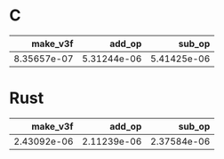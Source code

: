 # C
|    make_v3f |      add_op |      sub_op |
|------------:|------------:|------------:|
| 8.35657e-07 | 5.31244e-06 | 5.41425e-06 |

# Rust
|    make_v3f |      add_op |      sub_op |
|------------:|------------:|------------:|
| 2.43092e-06 | 2.11239e-06 | 2.37584e-06 |
